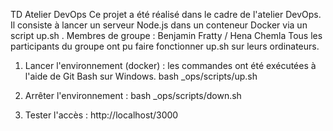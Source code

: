 TD Atelier DevOps 
Ce projet a été réalisé dans le cadre de l'atelier DevOps. Il consiste à lancer un serveur Node.js dans un conteneur Docker via un script up.sh . 
Membres de groupe : Benjamin Fratty / Hena Chemla 
Tous les participants du groupe ont pu faire fonctionner up.sh sur leurs ordinateurs. 

1. Lancer l'environnement (docker) : les commandes ont été exécutées à l'aide de Git Bash sur Windows.
   bash _ops/scripts/up.sh

2. Arrêter l'environnement :
   bash _ops/scripts/down.sh

3. Tester l'accès :
   http://localhost/3000
